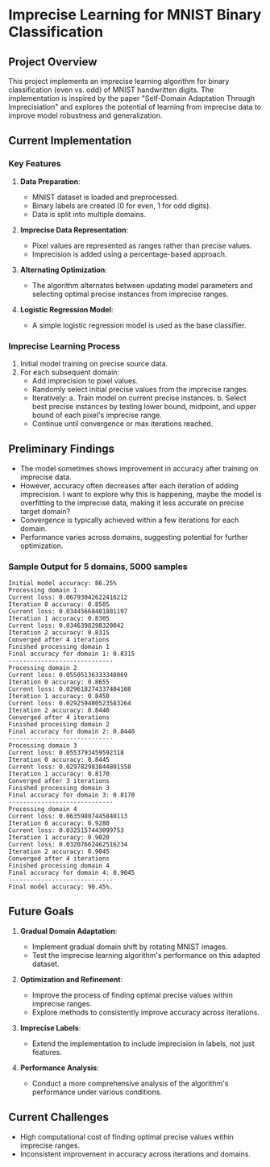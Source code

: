 # Imprecise Learning for MNIST Binary Classification

## Project Overview

This project implements an imprecise learning algorithm for binary classification (even vs. odd) of MNIST handwritten digits. The implementation is inspired by the paper "Self-Domain Adaptation Through Imprecisiation" and explores the potential of learning from imprecise data to improve model robustness and generalization.

## Current Implementation

### Key Features

1. **Data Preparation**:
   - MNIST dataset is loaded and preprocessed.
   - Binary labels are created (0 for even, 1 for odd digits).
   - Data is split into multiple domains.

2. **Imprecise Data Representation**:
   - Pixel values are represented as ranges rather than precise values.
   - Imprecision is added using a percentage-based approach.

3. **Alternating Optimization**:
   - The algorithm alternates between updating model parameters and selecting optimal precise instances from imprecise ranges.

4. **Logistic Regression Model**:
   - A simple logistic regression model is used as the base classifier.

### Imprecise Learning Process

1. Initial model training on precise source data.
2. For each subsequent domain:
   - Add imprecision to pixel values.
   - Randomly select initial precise values from the imprecise ranges.
   - Iteratively:
     a. Train model on current precise instances.
     b. Select best precise instances by testing lower bound, midpoint, and upper bound of each pixel's imprecise range.
   - Continue until convergence or max iterations reached.

## Preliminary Findings

- The model sometimes shows improvement in accuracy after training on imprecise data.
- However, accuracy often decreases after each iteration of adding imprecision. I want to explore why this is happening, maybe the model is overfitting to the imprecise data, making it less accurate on precise target domain?
- Convergence is typically achieved within a few iterations for each domain.
- Performance varies across domains, suggesting potential for further optimization.

### Sample Output for 5 domains, 5000 samples

```
Initial model accuracy: 86.25%
Processing domain 1
Current loss: 0.06793042622416212
Iteration 0 accuracy: 0.8585
Current loss: 0.03445668401801197
Iteration 1 accuracy: 0.8305
Current loss: 0.0346398298320042
Iteration 2 accuracy: 0.8315
Converged after 4 iterations
Finished processing domain 1
Final accuracy for domain 1: 0.8315
-----------------------------
Processing domain 2
Current loss: 0.05505136333348069
Iteration 0 accuracy: 0.8655
Current loss: 0.029618274337404108
Iteration 1 accuracy: 0.8450
Current loss: 0.029259480523583264
Iteration 2 accuracy: 0.8440
Converged after 4 iterations
Finished processing domain 2
Final accuracy for domain 2: 0.8440
-----------------------------
Processing domain 3
Current loss: 0.0553793459592318
Iteration 0 accuracy: 0.8445
Current loss: 0.029782983844801558
Iteration 1 accuracy: 0.8170
Converged after 3 iterations
Finished processing domain 3
Final accuracy for domain 3: 0.8170
-----------------------------
Processing domain 4
Current loss: 0.06359807445840113
Iteration 0 accuracy: 0.9280
Current loss: 0.0325157443099753
Iteration 1 accuracy: 0.9020
Current loss: 0.03207662462516234
Iteration 2 accuracy: 0.9045
Converged after 4 iterations
Finished processing domain 4
Final accuracy for domain 4: 0.9045
-----------------------------
Final model accuracy: 90.45%.
```

## Future Goals

1. **Gradual Domain Adaptation**:
   - Implement gradual domain shift by rotating MNIST images.
   - Test the imprecise learning algorithm's performance on this adapted dataset.

2. **Optimization and Refinement**:
   - Improve the process of finding optimal precise values within imprecise ranges.
   - Explore methods to consistently improve accuracy across iterations.

3. **Imprecise Labels**:
   - Extend the implementation to include imprecision in labels, not just features.

4. **Performance Analysis**:
   - Conduct a more comprehensive analysis of the algorithm's performance under various conditions.

## Current Challenges

- High computational cost of finding optimal precise values within imprecise ranges.
- Inconsistent improvement in accuracy across iterations and domains.
